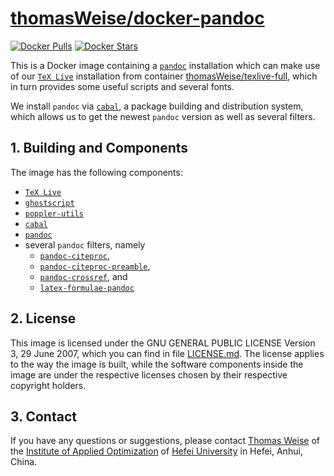 # [thomasWeise/docker-pandoc](http://hub.docker.com/r/thomasweise/docker-pandoc/)

[![Docker Pulls](http://img.shields.io/docker/pulls/thomasweise/docker-pandoc.svg)](http://hub.docker.com/r/thomasweise/docker-pandoc/)
[![Docker Stars](http://img.shields.io/docker/stars/thomasweise/docker-pandoc.svg)](http://hub.docker.com/r/thomasweise/docker-pandoc/)

This is a Docker image containing a [`pandoc`](http://pandoc.org/) installation which can make use of our [`TeX Live`](http://en.wikipedia.org/wiki/TeX_Live) installation from container [thomasWeise/texlive-full](http://hub.docker.com/r/thomasweise/docker-texlive-full/), which in turn provides some useful scripts and several fonts.

We install `pandoc` via [`cabal`](http://www.haskell.org/cabal/), a package building and distribution system, which allows us to get the newest `pandoc` version as well as several filters.

## 1. Building and Components

The image has the following components:

- [`TeX Live`](http://www.tug.org/texlive/)
- [`ghostscript`](http://ghostscript.com/)
- [`poppler-utils`](http://poppler.freedesktop.org/)
- [`cabal`](http://www.haskell.org/cabal/)
- [`pandoc`](http://pandoc.org/)
- several `pandoc` filters, namely
   + [`pandoc-citeproc`](http://github.com/jgm/pandoc-citeproc),
   + [`pandoc-citeproc-preamble`](http://github.com/spwhitton/pandoc-citeproc-preamble),
   + [`pandoc-crossref`](http://github.com/lierdakil/pandoc-crossref), and
   + [`latex-formulae-pandoc`](http://github.com/liamoc/latex-formulae)

## 2. License

This image is licensed under the GNU GENERAL PUBLIC LICENSE Version 3, 29 June 2007, which you can find in file [LICENSE.md](http://github.com/thomasWeise/docker-texlive/blob/master/LICENSE.md). The license applies to the way the image is built, while the software components inside the image are under the respective licenses chosen by their respective copyright holders.

## 3. Contact

If you have any questions or suggestions, please contact [Thomas Weise](mailto:tweise@hfuu.edu.cn) of the [Institute of Applied Optimization](http://iao.hfuu.edu.cn) of [Hefei University](http://www.hfuu.edu.cn) in Hefei, Anhui, China.
